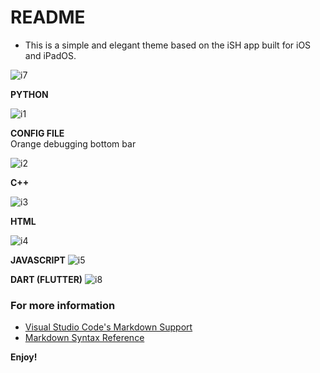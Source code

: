 # README

- This is a simple and elegant theme based on the iSH app built for iOS and iPadOS.

![i7](https://user-images.githubusercontent.com/87379673/131516809-88d6a033-d524-4701-b057-cf2150209d6a.jpg)

**PYTHON**

![i1](https://user-images.githubusercontent.com/87379673/131516610-d9db3544-59f2-4849-9662-78079ab7084b.png)

**CONFIG FILE**  
Orange debugging bottom bar

![i2](https://user-images.githubusercontent.com/87379673/131516755-aae04f60-52c7-4257-8ca5-50567082d615.png)

**C++**

![i3](https://user-images.githubusercontent.com/87379673/131516767-b0509631-22b7-4eb6-b86c-1055860f630d.png)

**HTML**

![i4](https://user-images.githubusercontent.com/87379673/131516779-269aef3d-94d3-435e-b810-4eb5c8bcdc42.png)

**JAVASCRIPT**
![i5](https://user-images.githubusercontent.com/87379673/131516788-7f5362d8-7d6f-422b-b124-441bea9d0f5b.png)

**DART (FLUTTER)**
![i8](https://user-images.githubusercontent.com/87379673/131516844-75bd3b8e-e095-49ac-ab9e-8cec7c9dfbef.png)

### For more information

- [Visual Studio Code's Markdown Support](http://code.visualstudio.com/docs/languages/markdown)
- [Markdown Syntax Reference](https://help.github.com/articles/markdown-basics/)

**Enjoy!**

